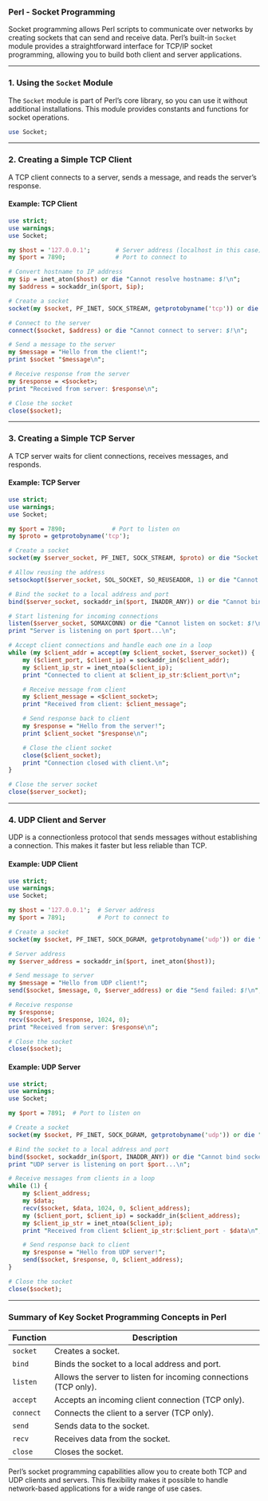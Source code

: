 ### Perl - Socket Programming

Socket programming allows Perl scripts to communicate over networks by creating sockets that can send and receive data. Perl’s built-in `Socket` module provides a straightforward interface for TCP/IP socket programming, allowing you to build both client and server applications.

---

### 1. **Using the `Socket` Module**

The `Socket` module is part of Perl’s core library, so you can use it without additional installations. This module provides constants and functions for socket operations.

```perl
use Socket;
```

---

### 2. **Creating a Simple TCP Client**

A TCP client connects to a server, sends a message, and reads the server’s response.

#### Example: TCP Client

```perl
use strict;
use warnings;
use Socket;

my $host = '127.0.0.1';       # Server address (localhost in this case)
my $port = 7890;              # Port to connect to

# Convert hostname to IP address
my $ip = inet_aton($host) or die "Cannot resolve hostname: $!\n";
my $address = sockaddr_in($port, $ip);

# Create a socket
socket(my $socket, PF_INET, SOCK_STREAM, getprotobyname('tcp')) or die "Socket creation failed: $!\n";

# Connect to the server
connect($socket, $address) or die "Cannot connect to server: $!\n";

# Send a message to the server
my $message = "Hello from the client!";
print $socket "$message\n";

# Receive response from the server
my $response = <$socket>;
print "Received from server: $response\n";

# Close the socket
close($socket);
```

---

### 3. **Creating a Simple TCP Server**

A TCP server waits for client connections, receives messages, and responds.

#### Example: TCP Server

```perl
use strict;
use warnings;
use Socket;

my $port = 7890;             # Port to listen on
my $proto = getprotobyname('tcp'); 

# Create a socket
socket(my $server_socket, PF_INET, SOCK_STREAM, $proto) or die "Socket creation failed: $!\n";

# Allow reusing the address
setsockopt($server_socket, SOL_SOCKET, SO_REUSEADDR, 1) or die "Cannot set socket option: $!\n";

# Bind the socket to a local address and port
bind($server_socket, sockaddr_in($port, INADDR_ANY)) or die "Cannot bind socket: $!\n";

# Start listening for incoming connections
listen($server_socket, SOMAXCONN) or die "Cannot listen on socket: $!\n";
print "Server is listening on port $port...\n";

# Accept client connections and handle each one in a loop
while (my $client_addr = accept(my $client_socket, $server_socket)) {
    my ($client_port, $client_ip) = sockaddr_in($client_addr);
    my $client_ip_str = inet_ntoa($client_ip);
    print "Connected to client at $client_ip_str:$client_port\n";

    # Receive message from client
    my $client_message = <$client_socket>;
    print "Received from client: $client_message";

    # Send response back to client
    my $response = "Hello from the server!";
    print $client_socket "$response\n";

    # Close the client socket
    close($client_socket);
    print "Connection closed with client.\n";
}

# Close the server socket
close($server_socket);
```

---

### 4. **UDP Client and Server**

UDP is a connectionless protocol that sends messages without establishing a connection. This makes it faster but less reliable than TCP.

#### Example: UDP Client

```perl
use strict;
use warnings;
use Socket;

my $host = '127.0.0.1';  # Server address
my $port = 7891;         # Port to connect to

# Create a socket
socket(my $socket, PF_INET, SOCK_DGRAM, getprotobyname('udp')) or die "Socket creation failed: $!\n";

# Server address
my $server_address = sockaddr_in($port, inet_aton($host));

# Send message to server
my $message = "Hello from UDP client!";
send($socket, $message, 0, $server_address) or die "Send failed: $!\n";

# Receive response
my $response;
recv($socket, $response, 1024, 0);
print "Received from server: $response\n";

# Close the socket
close($socket);
```

#### Example: UDP Server

```perl
use strict;
use warnings;
use Socket;

my $port = 7891;  # Port to listen on

# Create a socket
socket(my $socket, PF_INET, SOCK_DGRAM, getprotobyname('udp')) or die "Socket creation failed: $!\n";

# Bind the socket to a local address and port
bind($socket, sockaddr_in($port, INADDR_ANY)) or die "Cannot bind socket: $!\n";
print "UDP server is listening on port $port...\n";

# Receive messages from clients in a loop
while (1) {
    my $client_address;
    my $data;
    recv($socket, $data, 1024, 0, $client_address);
    my ($client_port, $client_ip) = sockaddr_in($client_address);
    my $client_ip_str = inet_ntoa($client_ip);
    print "Received from client $client_ip_str:$client_port - $data\n";

    # Send response back to client
    my $response = "Hello from UDP server!";
    send($socket, $response, 0, $client_address);
}

# Close the socket
close($socket);
```

---

### Summary of Key Socket Programming Concepts in Perl

| **Function**               | **Description**                                                            |
|----------------------------|----------------------------------------------------------------------------|
| `socket`                   | Creates a socket.                                                          |
| `bind`                     | Binds the socket to a local address and port.                              |
| `listen`                   | Allows the server to listen for incoming connections (TCP only).           |
| `accept`                   | Accepts an incoming client connection (TCP only).                          |
| `connect`                  | Connects the client to a server (TCP only).                                |
| `send`                     | Sends data to the socket.                                                  |
| `recv`                     | Receives data from the socket.                                             |
| `close`                    | Closes the socket.                                                         |

Perl’s socket programming capabilities allow you to create both TCP and UDP clients and servers. This flexibility makes it possible to handle network-based applications for a wide range of use cases.
